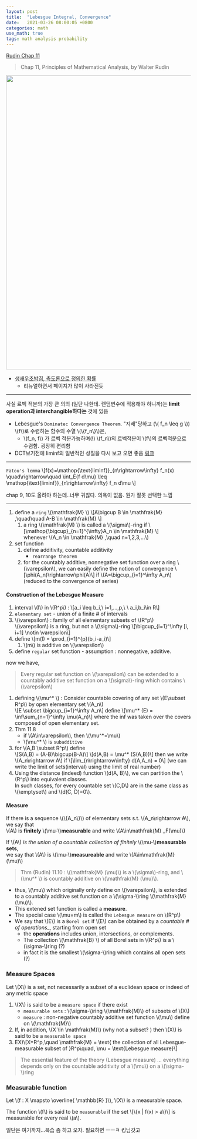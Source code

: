 ```yaml
---
layout: post
title:  "Lebesgue Integral, Convergence"
date:   2021-03-26 08:00:05 +0800
categories: math
use_math: true
tags: math analysis probability
---
```


<a href="https://drive.google.com/file/d/1UhtkZybCemTuTKHIJ4TTFPll92DEJ67L/view?usp=sharing" target="_blank"> Rudin Chap 11</a>


> Chap 11, Principles of Mathematical Analysis, by Walter Rudin



<img src="{{site.url}}/images/math/analysis/measure/measure.jpg" width="800">

- <a href="https://freshrimpsushi.github.io/posts/probability-in-terms-of-measure-theory/" target="_blank">생새우초밥집, 측도론으로 정의한 확률</a>
  - 리뉴얼하면서 페이지가 많이 사라진듯

*************************

사실 르벡 적분의 가장 큰 의의 (일단 나한테. 랜덤변수에 적용해야 하니까)는 __limit operation과 interchangible하다는__ 것에 있음
- Lebesgue's `Dominatec Convergence Theorem`. "지배"당하고 (\\( f\_n \leq g \\)) \\(f\\)로 수렴하는 함수의 수열 \\(\\{f\_n\\}\\)은,
  - \\(f\_n, f\\) 가 르벡 적분가능하며(!) \\(f\_n\\)의 르벡적분이 \\(f\\)의 르벡적분으로 수렴함. 굉장히 편리함
- DCT보기전에 liminf의 일반적인 성질을 다시 보고 오면 좋음 <a href="https://nailbrainz.github.io/analysis/2020/12/22/limit-supremum.html" target="_blank">링크</a>

*************************

`Fatou's lemma`
\\[f(x)=\mathop{\text\{liminf\}}\_{n\rightarrow\infty} f\_n(x) \quad\rightarrow\quad \int\_E{f d\mu} \leq \mathop{\text\{liminf\}}\_{n\rightarrow\infty} f\_n d\mu \\]


chap 9, 10도 올려야 하는데..너무 귀찮다. 의욕이 없음. 뭔가 잘못 선택한 느낌

*************************

1. define a `ring` \\(\mathfrak{M} \\) \\[A\bigcup B \in \mathfrak{M} ,\quad\quad A-B \in \mathfrak{M} \\]
   1. a ring \\(\mathfrak{M} \\) is called a \\(\sigma\\)-ring if \\[\mathop{\bigcup}_{n=1}^{\infty}A\_n \in \mathfrak{M} \\]  
      whenever \\(A\_n \in \mathfrak{M} ,\quad n=1,2,3,...\\)
2. set function
   1. define additivity, countable additivity
      - `rearrange theorem`
   2. for the countably additive, nonnegative set function over a ring \\(\varepsilon\\), we can easily define the notion of convergence \\[\phi(A\_n)\rightarrow\phi(A)\\] if \\(A=\bigcup\_{i=1}^\infty A\_n\\) (reduced to the convergence of series)

#### Construction of the Lebesgue Measure
1. interval \\(I\\) in \\(R^p\\) : \\[a\_i \leq b\_i,\\ i=1,...,p,\\ \\ a\_i,b\_i\in R\\]
2. `elementary set` - union of a finite # of intervals
3. \\(\varepsilon\\) : family of all elementary subsets of \\(R^p\\)  
    \\(\varepsilon\\) is a ring, but not a \\(\sigma\\)-ring \\[\bigcup\_{i=1}^\infty [i, i+1] \notin \varepsilon\\]
4. define \\[m(I) = \prod\_{i=1}^{p}(b\_i-a\_i)\\]
    1. \\(m\\) is additive on \\(\varepsilon\\)
5. define `regular` set function - assumption : nonnegative, additive.

now we have,  
> Every regular set function on \\(\varepsilon\\) can be extended to a countably additive set function on a \\(\sigma\\)-ring which contains \\(\varepsilon\\)

1. defining \\(\mu^\* \\) :
   Consider countable covering of any set \\(E\subset R^p\\) by open elementary set \\(A\_n\\)  
   \\[E \subset \bigcup\_{i=1}^\infty A\_n\\]
   define
   \\[\mu^* (E) = \inf\sum\_{n=1}^\infty \mu(A\_n)\\]
   where the inf was taken over the covers composed of open elementary set.
2. Thm 11.8
   - if \\(A\in\varepsilon\\), then \\(\mu^*=\mu\\)
   - \\(\mu^* \\) is `subadditive`
3. for \\(A,B \subset R^p\\) define  
   \\[S(A,B) = (A-B)\bigcup(B-A)\\]
   \\[d(A,B) = \mu^* (S(A,B))\\]
   then we write \\(A\_n\rightarrow A\\) if
   \\[\lim\_{n\rightarrow\infty} d(A,A\_n) = 0\\]
   (we can write the limit of sets(interval) using the limit of real number)
4. Using the distance (indeed) function \\(d(A, B)\\), we can partition the \\(R^p\\) into equivalent classes.  
   In such classes, for every countable set \\(C,D\\) are in the same class as \\(\emptyset\\) and \\(d(C, D)=0\\).


#### Measure
If there is a sequence \\(\\{A_n\\}\\) of elementary sets s.t. \\(A\_n\rightarrow A\\), we say that  
\\(A\\) is __finitely__ \\(\mu-\\)__measurable__ and write \\(A\in\mathfrak{M} \_F(\mu)\\)

If \\(A\\) _is the union of a countable collection of finitely_ \\(\mu-\\)__measurable sets__,  
we say that \\(A\\) is \\(\mu-\\)__measureable__ and write \\(A\in\mathfrak{M} (\mu)\\)

> Thm (Rudin) 11.10 : \\(\mathfrak{M} (\mu)\\) is a \\(\sigma\\)-ring, and \\(\mu^* \\) is countably additive on \\(\mathfrak{M} (\mu)\\).

- thus, \\(\mu\\) which originally only define on \\(\varepsilon\\), is extended to a countably additive set function on a \\(\sigma-\\)ring \\(\mathfrak{M} (\mu)\\).
- This extened set function is called a __measure__.
- The special case \\(\mu=m\\) is called the `Lebesgue measure` on \\(R^p\\)
- We say that \\(E\\) is a `Borel set` if \\(E\\) can be obtained by a _countable # of operations__, starting from open set
  - the __operations__ includes union, intersections, or complements.
  - The collection \\(\mathfrak{B} \\) of all Borel sets in \\(R^p\\) is a \\(\sigma-\\)ring (?)
  - in fact it is the smallest \\(\sigma-\\)ring which contains all open sets (?)


### Measure Spaces
Let \\(X\\) is a set, not necessarily a subset of a euclidean space or indeed of any metric space
1. \\(X\\) is said to be a `measure space` if there exist
    - `measurable sets` : \\(\sigma-\\)ring \\(\mathfrak{M}\\) of subsets of \\(X\\)
    - `measure` : non-negative countably additive set function \\(\mu\\) define on \\(\mathfrak{M}\\)
2. If, in addition, \\(X \in \mathfrak{M}\\) (why not a subset? ) then \\(X\\) is said to be a `measurable space`
3. EX)\\[X=R^p,\quad \mathfrak{M} = \text{ the collection of all Lebesgue-measurable subset of }R^p\quad, \mu = \text{Lebesgue measure}\\]

> The essential feature of the theory (Lebesgue measure) ... everything depends only on the countable additivity of a \\(\mu\\) on a \\(\sigma-\\)ring

### Measurable function

Let \\(f : X \mapsto \overline{ \mathbb{R} }\\), \\(X\\) is a measurable space.

The function \\(f\\) is said to be `measurable` if the set 
\\[\\{x \| f(x) > a\\}\\]
is measurable for every real \\(a\\).

일단은 여기까지...복습 좀 하고 오자. 필요하면 ㅡㅡㅋ 킹님갓고